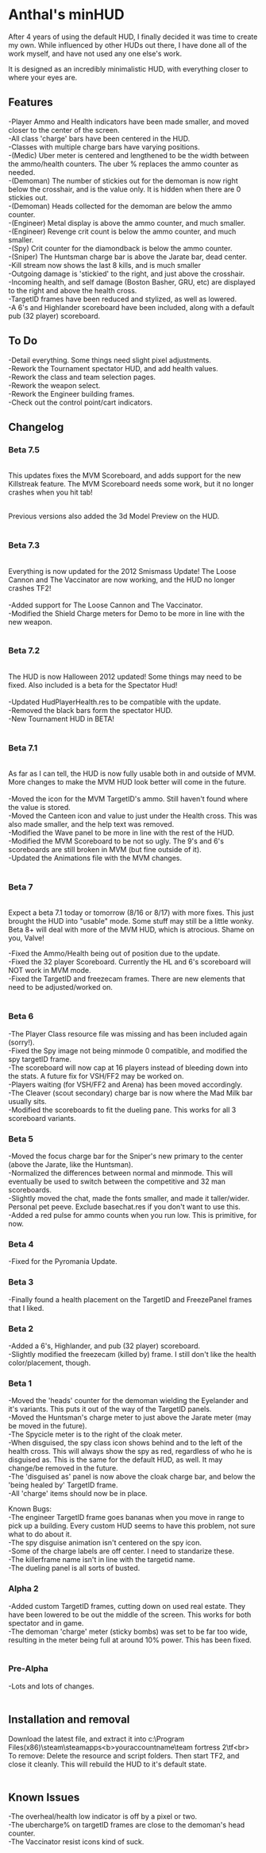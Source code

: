 <h1>Anthal's minHUD</h1>

After 4 years of using the default HUD, I finally decided it was time to create my own. While influenced by other HUDs out there, I have done all of the work myself, and have not used any one else's work.

It is designed as an incredibly minimalistic HUD, with everything closer to where your eyes are.

<h2>Features</h2>

-Player Ammo and Health indicators have been made smaller, and moved closer to the center of the screen.<br>
-All class 'charge' bars have been centered in the HUD.<br>
-Classes with multiple charge bars have varying positions.<br>
-(Medic) Uber meter is centered and lengthened to be the width between the ammo/health counters. The uber % replaces the ammo counter as needed.<br>
-(Demoman) The number of stickies out for the demoman is now right below the crosshair, and is the value only. It is hidden when there are 0 stickies out.<br>
-(Demoman) Heads collected for the demoman are below the ammo counter.<br>
-(Engineer) Metal display is above the ammo counter, and much smaller.<br>
-(Engineer) Revenge crit count is below the ammo counter, and much smaller.<br>
-(Spy) Crit counter for the diamondback is below the ammo counter.<br>
-(Sniper) The Huntsman charge bar is above the Jarate bar, dead center.<br>
-Kill stream now shows the last 8 kills, and is much smaller<br>
-Outgoing damage is 'stickied' to the right, and just above the crosshair.<br>
-Incoming health, and self damage (Boston Basher, GRU, etc) are displayed to the right and above the health cross.<br>
-TargetID frames have been reduced and stylized, as well as lowered.<br>
-A 6's and Highlander scoreboard have been included, along with a default pub (32 player) scoreboard.<br>

<h2>To Do</h2>
-Detail everything. Some things need slight pixel adjustments.<br>
-Rework the Tournament spectator HUD, and add health values.<br>
-Rework the class and team selection pages.<br>
-Rework the weapon select.<br>
-Rework the Engineer building frames.<br>
-Check out the control point/cart indicators.<br>

<h2>Changelog</h2>

<h3>Beta 7.5</h3>
<br>
This updates fixes the MVM Scoreboard, and adds support for the new Killstreak feature. The MVM Scoreboard needs some work, but it no longer crashes when you hit tab!<br><br>

Previous versions also added the 3d Model Preview on the HUD.<br><br>

<h3>Beta 7.3</h3>
<br>
Everything is now updated for the 2012 Smismass Update! The Loose Cannon and The Vaccinator are now working, and the HUD no longer crashes TF2!<br>
<br>
-Added support for The Loose Cannon and The Vaccinator.<br>
-Modified the Shield Charge meters for Demo to be more in line with the new weapon.<br><br>

<h3>Beta 7.2</h3>
<br>
The HUD is now Halloween 2012 updated! Some things may need to be fixed. Also included is a beta for the Spectator Hud!<br>
<br>
-Updated HudPlayerHealth.res to be compatible with the update.<br>
-Removed the black bars form the spectator HUD.<br>
-New Tournament HUD in BETA!<br><br>

<h3>Beta 7.1</h3>
<br>
As far as I can tell, the HUD is now fully usable both in and outside of MVM. More changes to make the MVM HUD look better will come in the future.<br>
<br>
-Moved the icon for the MVM TargetID's ammo. Still haven't found where the value is stored.<br>
-Moved the Canteen icon and value to just under the Health cross. This was also made smaller, and the help text was removed.<br>
-Modified the Wave panel to be more in line with the rest of the HUD. <br>
-Modified the MVM Scoreboard to be not so ugly. The 9's and 6's scoreboards are still broken in MVM (but fine outside of it).<br>
-Updated the Animations file with the MVM changes.<br>
<br>
<h3>Beta 7</h3>
<br>
Expect a beta 7.1 today or tomorrow (8/16 or 8/17) with more fixes. This just brought the HUD into "usable" mode. Some stuff may still be a little wonky. Beta 8+ will deal with more of the MVM HUD, which is atrocious. Shame on you, Valve!<br>

-Fixed the Ammo/Health being out of position due to the update.<br>
-Fixed the 32 player Scoreboard. Currently the HL and 6's scoreboard will NOT work in MVM mode.<br>
-Fixed the TargetID and freezecam frames. There are new elements that need to be adjusted/worked on.<br>
<br>

<h3>Beta 6</h3>
-The Player Class resource file was missing and has been included again (sorry!).<br>
-Fixed the Spy image not being minmode 0 compatible, and modified the spy targetID frame.<br>
-The scoreboard will now cap at 16 players instead of bleeding down into the stats. A future fix for VSH/FF2 may be worked on.<br>
-Players waiting (for VSH/FF2 and Arena) has been moved accordingly.<br>
-The Cleaver (scout secondary) charge bar is now where the Mad Milk bar usually sits.<br>
-Modified the scoreboards to fit the dueling pane. This works for all 3 scoreboard variants.<br>

<h3>Beta 5</h3>
-Moved the focus charge bar for the Sniper's new primary to the center (above the Jarate, like the Huntsman).<br>
-Normalized the differences between normal and minmode. This will eventually be used to switch between the competitive and 32 man scoreboards.<br>
-Slightly moved the chat, made the fonts smaller, and made it taller/wider. Personal pet peeve. Exclude basechat.res if you don't want to use this.<br>
-Added a red pulse for ammo counts when you run low. This is primitive, for now.<br>

<h3>Beta 4</h3>
-Fixed for the Pyromania Update.<br>

<h3>Beta 3</h3>
-Finally found a health placement on the TargetID and FreezePanel frames that I liked.<br>

<h3>Beta 2</h3>
-Added a 6's, Highlander, and pub (32 player) scoreboard.<br>
-Slightly modified the freezecam (killed by) frame. I still don't like the health color/placement, though.<br>

<h3>Beta 1</h3>
-Moved the 'heads' counter for the demoman wielding the Eyelander and it's variants. This puts it out of the way of the TargetID panels.<br>
-Moved the Huntsman's charge meter to just above the Jarate meter (may be moved in the future).<br>
-The Spycicle meter is to the right of the cloak meter.<br>
-When disguised, the spy class icon shows behind and to the left of the health cross. This will always show the spy as red, regardless of who he is disguised as. This is the same for the default HUD, as well. It may change/be removed in the future.<br>
-The 'disguised as' panel is now above the cloak charge bar, and below the 'being healed by' TargetID frame.<br>
-All 'charge' items should now be in place.<br>

Known Bugs:<br>
-The engineer TargetID frame goes bananas when you move in range to pick up a building. Every custom HUD seems to have this problem, not sure what to do about it.<br>
-The spy disguise animation isn't centered on the spy icon.<br>
-Some of the charge labels are off center. I need to standarize these.<br>
-The killerframe name isn't in line with the targetid name.<br>
-The dueling panel is all sorts of busted.<br>

<h3>Alpha 2</h3>
-Added custom TargetID frames, cutting down on used real estate. They have been lowered to be out the middle of the screen. This works for both spectator and in game.<br>
-The demoman 'charge' meter (sticky bombs) was set to be far too wide, resulting in the meter being full at around 10% power. This has been fixed.<br>
<br>
<h3>Pre-Alpha</h3>
-Lots and lots of changes.<br>
<br>
<h2>Installation and removal</h2>

Download the latest file, and extract it into c:\Program Files(x86)\steam\steamapps\<b>youraccountname</b>\team fortress 2\tf\<br>
<br>
To remove: Delete the resource and script folders. Then start TF2, and close it cleanly. This will rebuild the HUD to it's default state.<br>
<br>
<h2>Known Issues</h2>

-The overheal/health low indicator is off by a pixel or two.<br>
-The ubercharge% on targetID frames are close to the demoman's head counter.<br>
-The Vaccinator resist icons kind of suck.